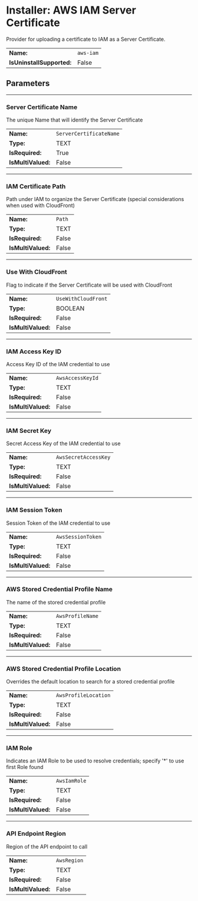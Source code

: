 ﻿
# Installer: AWS IAM Server Certificate

Provider for uploading a certificate to IAM as a Server Certificate.

| | |
|-|-|
| **Name:** | `aws-iam`
| **IsUninstallSupported:** | False

## Parameters
---
### Server Certificate Name

The unique Name that will identify the Server Certificate

| | |
|-|-|
| **Name:**          | `ServerCertificateName`
| **Type:**          | TEXT
| **IsRequired:**    | True
| **IsMultiValued:** | False

---
### IAM Certificate Path

Path under IAM to organize the Server Certificate (special considerations when used with CloudFront)

| | |
|-|-|
| **Name:**          | `Path`
| **Type:**          | TEXT
| **IsRequired:**    | False
| **IsMultiValued:** | False

---
### Use With CloudFront

Flag to indicate if the Server Certificate will be used with CloudFront

| | |
|-|-|
| **Name:**          | `UseWithCloudFront`
| **Type:**          | BOOLEAN
| **IsRequired:**    | False
| **IsMultiValued:** | False

---
### IAM Access Key ID

Access Key ID of the IAM credential to use

| | |
|-|-|
| **Name:**          | `AwsAccessKeyId`
| **Type:**          | TEXT
| **IsRequired:**    | False
| **IsMultiValued:** | False

---
### IAM Secret Key

Secret Access Key of the IAM credential to use

| | |
|-|-|
| **Name:**          | `AwsSecretAccessKey`
| **Type:**          | TEXT
| **IsRequired:**    | False
| **IsMultiValued:** | False

---
### IAM Session Token

Session Token of the IAM credential to use

| | |
|-|-|
| **Name:**          | `AwsSessionToken`
| **Type:**          | TEXT
| **IsRequired:**    | False
| **IsMultiValued:** | False

---
### AWS Stored Credential Profile Name

The name of the stored credential profile

| | |
|-|-|
| **Name:**          | `AwsProfileName`
| **Type:**          | TEXT
| **IsRequired:**    | False
| **IsMultiValued:** | False

---
### AWS Stored Credential Profile Location

Overrides the default location to search for a stored credential profile

| | |
|-|-|
| **Name:**          | `AwsProfileLocation`
| **Type:**          | TEXT
| **IsRequired:**    | False
| **IsMultiValued:** | False

---
### IAM Role

Indicates an IAM Role to be used to resolve credentials; specify '*' to use first Role found

| | |
|-|-|
| **Name:**          | `AwsIamRole`
| **Type:**          | TEXT
| **IsRequired:**    | False
| **IsMultiValued:** | False

---
### API Endpoint Region

Region of the API endpoint to call

| | |
|-|-|
| **Name:**          | `AwsRegion`
| **Type:**          | TEXT
| **IsRequired:**    | False
| **IsMultiValued:** | False

